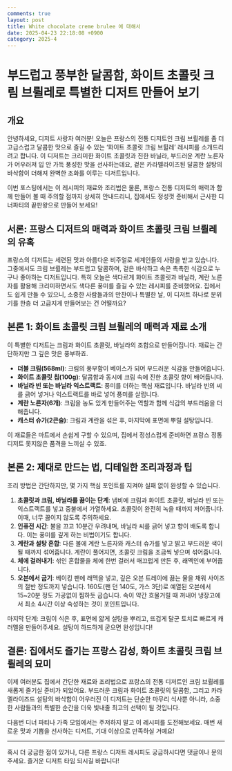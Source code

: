 ```yaml
---
comments: true
layout: post
title: White chocolate creme brulee 에 대해서
date: 2025-04-23 22:18:08 +0900
category: 2025-4
---
```


# 부드럽고 풍부한 달콤함, 화이트 초콜릿 크림 브륄레로 특별한 디저트 만들어 보기

## 개요
안녕하세요, 디저트 사랑자 여러분! 오늘은 프랑스의 전통 디저트인 크림 브륄레를 좀 더 고급스럽고 달콤한 맛으로 즐길 수 있는 ‘화이트 초콜릿 크림 브륄레’ 레시피를 소개드리려고 합니다. 이 디저트는 크리미한 화이트 초콜릿과 진한 바닐라, 부드러운 계란 노른자가 어우러져 입 안 가득 풍성한 맛을 선사하는데요, 겉은 카라멜라이즈된 달콤한 설탕의 바삭함이 더해져 완벽한 조화를 이루는 디저트입니다.

이번 포스팅에서는 이 레시피의 재료와 조리법은 물론, 프랑스 전통 디저트의 매력과 함께 만들어 볼 때 주의할 점까지 상세히 안내드리니, 집에서도 정성껏 준비해서 근사한 디너파티의 끝판왕으로 만들어 보세요!

## 서론: 프랑스 디저트의 매력과 화이트 초콜릿 크림 브륄레의 유혹
프랑스의 디저트는 세련된 맛과 아름다운 비주얼로 세계인들의 사랑을 받고 있습니다. 그중에서도 크림 브륄레는 부드럽고 달콤하며, 겉은 바삭하고 속은 촉촉한 식감으로 누구나 좋아하는 디저트입니다. 특히 오늘은 색다르게 화이트 초콜릿과 바닐라, 계란 노른자를 활용해 크리미하면서도 색다른 풍미를 즐길 수 있는 레시피를 준비했어요. 집에서도 쉽게 만들 수 있으니, 소중한 사람들과의 만찬이나 특별한 날, 이 디저트 하나로 분위기를 한층 더 고급지게 만들어보는 건 어떨까요?

## 본론 1: 화이트 초콜릿 크림 브륄레의 매력과 재료 소개
이 특별한 디저트는 크림과 화이트 초콜릿, 바닐라의 조합으로 만들어집니다. 재료는 간단하지만 그 깊은 맛은 풍부하죠.  
- **더블 크림(568ml)**: 크림의 풍부함이 베이스가 되어 부드러운 식감을 만들어줍니다.  
- **화이트 초콜릿 칩(100g)**: 달콤함과 동시에 크림 속에 진한 초콜릿 향이 배어듭니다.  
- **바닐라 빈 또는 바닐라 익스트랙트**: 풍미를 더하는 핵심 재료입니다. 바닐라 빈의 씨를 긁어 넣거나 익스트랙트를 바로 넣어 풍미를 살립니다.  
- **계란 노른자(6개)**: 크림을 농도 있게 만들어주는 역할과 함께 식감의 부드러움을 더해줍니다.  
- **캐스터 슈가(2큰술)**: 크림과 계란을 섞은 후, 마지막에 표면에 뿌릴 설탕입니다.  

이 재료들은 마트에서 손쉽게 구할 수 있으며, 집에서 정성스럽게 준비하면 프랑스 정통 디저트 못지않은 품격을 느끼실 수 있죠.

## 본론 2: 제대로 만드는 법, 디테일한 조리과정과 팁
조리 방법은 간단하지만, 몇 가지 핵심 포인트를 지켜야 실패 없이 완성할 수 있습니다.  
1. **초콜릿과 크림, 바닐라를 끓이는 단계**: 냄비에 크림과 화이트 초콜릿, 바닐라 빈 또는 익스트랙트를 넣고 중불에서 가열하세요. 초콜릿이 완전히 녹을 때까지 저어줍니다. 이때, 너무 끓이지 않도록 주의하세요.  
2. **인퓨전 시간**: 불을 끄고 10분간 우려내며, 바닐라 씨를 긁어 넣고 향이 배도록 합니다. 이는 풍미를 깊게 하는 비법이기도 합니다.  
3. **계란과 설탕 혼합**: 다른 볼에 계란 노른자와 캐스터 슈가를 넣고 밝고 부드러운 색이 될 때까지 섞어줍니다. 계란이 풀어지면, 초콜릿 크림을 조금씩 넣으며 섞어줍니다.  
4. **체에 걸러내기**: 섞인 혼합물을 체에 한번 걸러서 매끄럽게 만든 후, 래멕인에 부어줍니다.  
5. **오븐에서 굽기**: 베이킹 팬에 래멕을 넣고, 깊은 오븐 트레이에 끓는 물을 채워 사이즈의 절반 정도까지 넣습니다. 160도(팬 던 140도, 가스 3단)로 예열된 오븐에서 15~20분 정도 가공없이 찜하듯 굽습니다. 속이 약간 흐물거릴 때 꺼내어 냉장고에서 최소 4시간 이상 숙성하는 것이 포인트입니다.  

마지막 단계: 크림이 식은 후, 표면에 얇게 설탕을 뿌리고, 뜨겁게 달군 토치로 빠르게 캐러멜을 만들어주세요. 설탕이 하드하게 굳으면 완성입니다!

## 결론: 집에서도 즐기는 프랑스 감성, 화이트 초콜릿 크림 브륄레의 묘미
이제 여러분도 집에서 간단한 재료와 조리법으로 프랑스의 전통 디저트인 크림 브륄레를 새롭게 즐기실 준비가 되었어요. 부드러운 크림과 화이트 초콜릿의 달콤함, 그리고 카라멜라이즈드 설탕의 바삭함이 어우러진 이 디저트는 단순한 마무리 식사뿐 아니라, 소중한 사람들과의 특별한 순간을 더욱 빛내줄 최고의 선택이 될 것입니다.  

다음번 디너 파티나 가족 모임에서는 주저하지 말고 이 레시피를 도전해보세요. 매번 새로운 맛과 기쁨을 선사하는 디저트, 기대 이상으로 만족하실 거예요! 

---

혹시 더 궁금한 점이 있거나, 다른 프랑스 디저트 레시피도 궁금하시다면 댓글이나 문의 주세요. 즐거운 디저트 타임 되시길 바랍니다!
